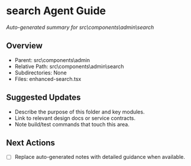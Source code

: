 ﻿# search Agent Guide
*Auto-generated summary for src\components\admin\search*

## Overview
- Parent: src\components\admin
- Relative Path: src\components\admin\search
- Subdirectories: None
- Files: enhanced-search.tsx

## Suggested Updates
- Describe the purpose of this folder and key modules.
- Link to relevant design docs or service contracts.
- Note build/test commands that touch this area.

## Next Actions
- [ ] Replace auto-generated notes with detailed guidance when available.
